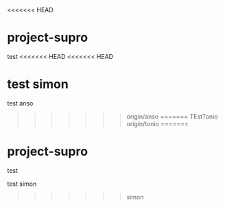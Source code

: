 <<<<<<< HEAD
# project-supro
test
<<<<<<< HEAD
<<<<<<< HEAD

test simon
=======
test anso
>>>>>>> origin/anso
=======
TEstTonio
>>>>>>> origin/tonio
=======
# project-supro
test

test simon
>>>>>>> simon
